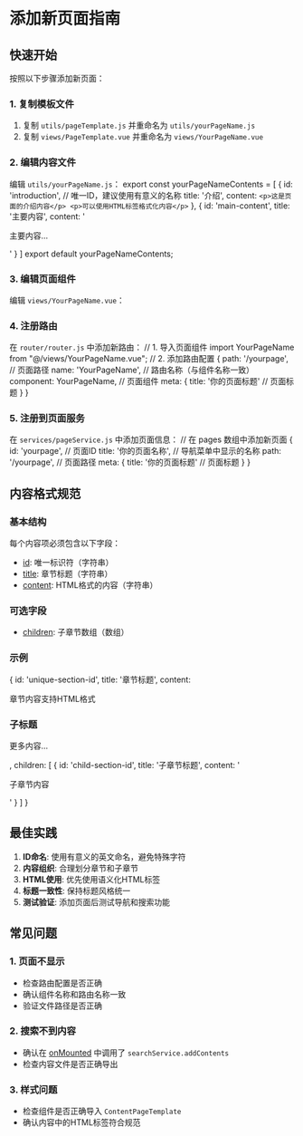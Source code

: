 # 添加新页面指南

## 快速开始

按照以下步骤添加新页面：

### 1. 复制模板文件

1. 复制 `utils/pageTemplate.js` 并重命名为 `utils/yourPageName.js`
2. 复制 `views/PageTemplate.vue` 并重命名为 `views/YourPageName.vue`

### 2. 编辑内容文件

编辑 `utils/yourPageName.js`：
export const yourPageNameContents = [
    { id: 'introduction', // 唯一ID，建议使用有意义的名称 
    title: '介绍', 
    content: `<p>这是页面的介绍内容</p> <p>可以使用HTML标签格式化内容</p>` 
    }, 
    { id: 'main-content', title: '主要内容', content: '<p>主要内容...</p>' } 
]
export default yourPageNameContents;
### 3. 编辑页面组件

编辑 `views/YourPageName.vue`：
<template> <ContentPageTemplate :content-data="pageContents" /> </template>
<script> 
import pageContents from '@/utils/yourPageName.js' // 修改导入路径 
import ContentPageTemplate from '@/components/ContentPageTemplate.vue' 
import searchService from "@/services/searchService.js" 
import { onMounted } from "vue"; 
export default { name: 'YourPageName', // 修改组件名称 
components: { ContentPageTemplate }, setup() { onMounted(() => { 
// 修改路径和页面标题 
searchService.addContents(pageContents, '/yourpage', '你的页面标题') }) 
return { pageContents } } } 
</script>

### 4. 注册路由

在 `router/router.js` 中添加新路由：
// 1. 导入页面组件 
import YourPageName from "@/views/YourPageName.vue";
// 2. 添加路由配置 
{ path: '/yourpage', // 页面路径 
name: 'YourPageName', // 路由名称（与组件名称一致） 
component: YourPageName, // 页面组件 
meta: { title: '你的页面标题' // 页面标题 } }
### 5. 注册到页面服务

在 `services/pageService.js` 中添加页面信息：
// 在 pages 数组中添加新页面 
{ id: 'yourpage', // 页面ID 
title: '你的页面名称', // 导航菜单中显示的名称 
path: '/yourpage', // 页面路径 
meta: { title: '你的页面标题' // 页面标题 } }
## 内容格式规范

### 基本结构
每个内容项必须包含以下字段：
- [id](file://D:\web3_home\node_modules\@vue\runtime-dom\dist\runtime-dom.d.ts#L839-L839): 唯一标识符（字符串）
- [title](file://D:\web3_home\node_modules\@vue\runtime-dom\dist\runtime-dom.d.ts#L401-L401): 章节标题（字符串）
- [content](file://D:\web3_home\node_modules\@vue\runtime-dom\dist\runtime-dom.d.ts#L658-L658): HTML格式的内容（字符串）

### 可选字段
- [children](file://D:\web3_home\node_modules\vue-router\dist\vue-router.d.ts#L1139-L1139): 子章节数组（数组）

### 示例
{ id: 'unique-section-id', 
title: '章节标题', 
content: <p>章节内容支持HTML格式</p> <h3>子标题</h3> <p>更多内容...</p>, 
children: [ { id: 'child-section-id', 
title: '子章节标题', 
content: '<p>子章节内容</p>' } ] }
## 最佳实践

1. **ID命名**: 使用有意义的英文命名，避免特殊字符
2. **内容组织**: 合理划分章节和子章节
3. **HTML使用**: 优先使用语义化HTML标签
4. **标题一致性**: 保持标题风格统一
5. **测试验证**: 添加页面后测试导航和搜索功能

## 常见问题

### 1. 页面不显示
- 检查路由配置是否正确
- 确认组件名称和路由名称一致
- 验证文件路径是否正确

### 2. 搜索不到内容
- 确认在 [onMounted](file://D:\web3_home\node_modules\@vue\runtime-core\dist\runtime-core.d.ts#L727-L727) 中调用了 `searchService.addContents`
- 检查内容文件是否正确导出

### 3. 样式问题
- 检查组件是否正确导入 `ContentPageTemplate`
- 确认内容中的HTML标签符合规范